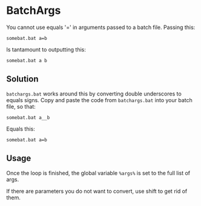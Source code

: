 # BatchArgs #

You cannot use equals '=' in arguments passed to a batch file.  Passing this:

    somebat.bat a=b

Is tantamount to outputting this:

    somebat.bat a b

## Solution ##

`batchargs.bat` works around this by converting double underscores to equals signs.  Copy and paste the code from `batchargs.bat` into your batch file, so that:

    somebat.bat a__b

Equals this:

    somebat.bat a=b

## Usage ##

Once the loop is finished, the global variable `%args%` is set to the full list of args.

If there are parameters you do not want to convert, use shift to get rid of them.

